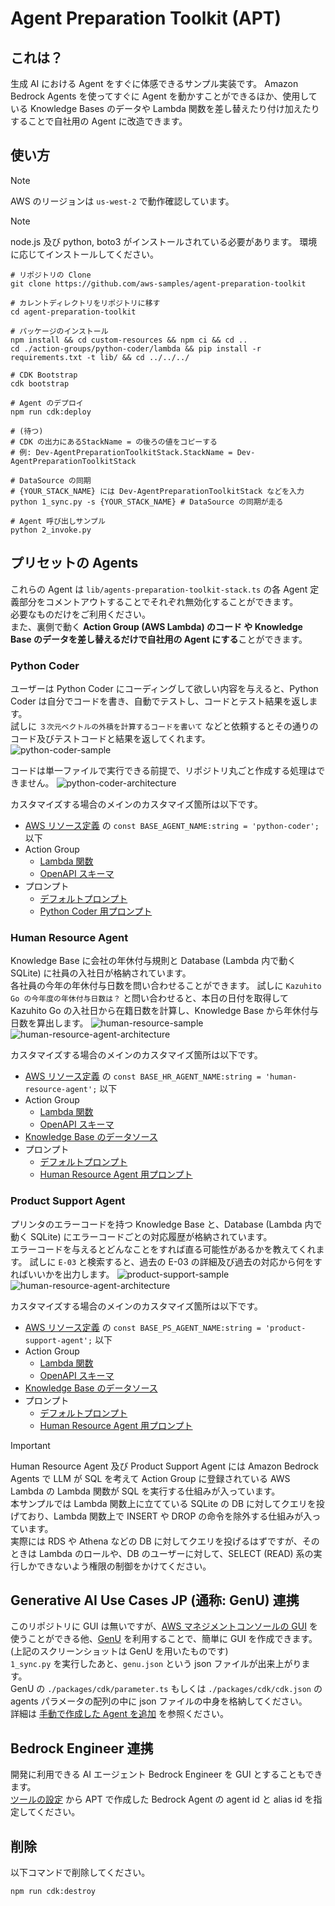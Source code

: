# Agent Preparation Toolkit (APT)

## これは？
生成 AI における Agent をすぐに体感できるサンプル実装です。
Amazon Bedrock Agents を使ってすぐに Agent を動かすことができるほか、使用している Knowledge Bases のデータや Lambda 関数を差し替えたり付け加えたりすることで自社用の Agent に改造できます。

## 使い方

> [!NOTE]  
> AWS のリージョンは `us-west-2` で動作確認しています。  

> [!NOTE]
> node.js 及び python, boto3 がインストールされている必要があります。
> 環境に応じてインストールしてください。

```shell
# リポジトリの Clone
git clone https://github.com/aws-samples/agent-preparation-toolkit

# カレントディレクトリをリポジトリに移す
cd agent-preparation-toolkit

# パッケージのインストール
npm install && cd custom-resources && npm ci && cd ..
cd ./action-groups/python-coder/lambda && pip install -r requirements.txt -t lib/ && cd ../../../

# CDK Bootstrap
cdk bootstrap

# Agent のデプロイ
npm run cdk:deploy

# (待つ)
# CDK の出力にあるStackName = の後ろの値をコピーする
# 例: Dev-AgentPreparationToolkitStack.StackName = Dev-AgentPreparationToolkitStack

# DataSource の同期 
# {YOUR_STACK_NAME} には Dev-AgentPreparationToolkitStack などを入力
python 1_sync.py -s {YOUR_STACK_NAME} # DataSource の同期が走る

# Agent 呼び出しサンプル
python 2_invoke.py 
```

## プリセットの Agents

これらの Agent は `lib/agents-preparation-toolkit-stack.ts` の各 Agent 定義部分をコメントアウトすることでそれぞれ無効化することができます。  
必要なものだけをご利用ください。  
また、裏側で動く **Action Group (AWS Lambda) のコード や Knowledge Base のデータを差し替えるだけで自社用の Agent にする**ことができます。

### Python Coder
ユーザーは Python Coder にコーディングして欲しい内容を与えると、Python Coder は自分でコードを書き、自動でテストし、コードとテスト結果を返します。  
試しに `３次元ベクトルの外積を計算するコードを書いて` などと依頼するとその通りのコード及びテストコードと結果を返してくれます。  
![python-coder-sample](./image/python-coder-sample.png)  

コードは単一ファイルで実行できる前提で、リポジトリ丸ごと作成する処理はできません。
![python-coder-architecture](./image/python-coder.png)

カスタマイズする場合のメインのカスタマイズ箇所は以下です。
* [AWS リソース定義](./lib/agents-preparation-toolkit-stack.ts) の `const BASE_AGENT_NAME:string = 'python-coder';` 以下
* Action Group
  * [Lambda 関数](./action-groups/python-coder/lambda/index.py)
  * [OpenAPI スキーマ](./action-groups/python-coder/schema/api-schema.yaml)
* プロンプト
  * [デフォルトプロンプト](./lib/prompts/default-prompts.ts)
  * [Python Coder 用プロンプト](./lib/prompts/custom-prompts.ts)

### Human Resource Agent
Knowledge Base に会社の年休付与規則と Database (Lambda 内で動く SQLite) に社員の入社日が格納されています。  
各社員の今年の年休付与日数を問い合わせることができます。
試しに `Kazuhito Go の今年度の年休付与日数は？` と問い合わせると、本日の日付を取得して Kazuhito Go の入社日から在籍日数を計算し、Knowledge Base から年休付与日数を算出します。
![human-resource-sample](./image/human-resource-sample.png)
![human-resource-agent-architecture](./image/human-resource-agent.png)

カスタマイズする場合のメインのカスタマイズ箇所は以下です。
* [AWS リソース定義](./lib/agents-preparation-toolkit-stack.ts) の `const BASE_HR_AGENT_NAME:string = 'human-resource-agent';` 以下
* Action Group
  * [Lambda 関数](./action-groups/hr/lambda/index.py)
  * [OpenAPI スキーマ](./action-groups/hr/schema/api-schema.yaml)
* [Knowledge Base のデータソース](./data-source/hr/)
* プロンプト
  * [デフォルトプロンプト](./lib/prompts/default-prompts.ts)
  * [Human Resource Agent 用プロンプト](./lib/prompts/custom-prompts.ts)

### Product Support Agent
プリンタのエラーコードを持つ Knowledge Base と、Database (Lambda 内で動く SQLite) にエラーコードごとの対応履歴が格納されています。  
エラーコードを与えるとどんなことをすれば直る可能性があるかを教えてくれます。
試しに `E-03` と検索すると、過去の E-03 の詳細及び過去の対応から何をすればいいかを出力します。
![product-support-sample](./image/product-support-sample.png)
![human-resource-agent-architecture](./image/product-support-agent.png)

カスタマイズする場合のメインのカスタマイズ箇所は以下です。
* [AWS リソース定義](./lib/agents-preparation-toolkit-stack.ts) の `const BASE_PS_AGENT_NAME:string = 'product-support-agent';` 以下
* Action Group
  * [Lambda 関数](./action-groups/product-support/lambda/index.py)
  * [OpenAPI スキーマ](./action-groups/product-support/schema/api-schema.yaml)
* [Knowledge Base のデータソース](./data-source/product-support/)
* プロンプト
  * [デフォルトプロンプト](./lib/prompts/default-prompts.ts)
  * [Human Resource Agent 用プロンプト](./lib/prompts/custom-prompts.ts)


> [!IMPORTANT]
> Human Resource Agent 及び Product Support Agent には Amazon Bedrock Agents で LLM が SQL を考えて Action Group に登録されている AWS Lambda の Lambda 関数が SQL を実行する仕組みが入っています。  
> 本サンプルでは Lambda 関数上に立てている SQLite の DB に対してクエリを投げており、Lambda 関数上で INSERT や DROP の命令を除外する仕組みが入っています。  
> 実際には RDS や Athena などの DB に対してクエリを投げるはずですが、そのときは Lambda のロールや、DB のユーザーに対して、SELECT (READ) 系の実行しかできないよう権限の制御をかけてください。

## Generative AI Use Cases JP (通称: GenU) 連携
このリポジトリに GUI は無いですが、[AWS マネジメントコンソールの GUI](https://us-west-2.console.aws.amazon.com/bedrock/home?region=us-west-2#/agents) を使うことができる他、[GenU](https://github.com/aws-samples/generative-ai-use-cases-jp) を利用することで、簡単に GUI を作成できます。  
(上記のスクリーンショットは GenU を用いたものです)  
`1_sync.py` を実行したあと、`genu.json` という json ファイルが出来上がります。  
GenU の `./packages/cdk/parameter.ts` もしくは `./packages/cdk/cdk.json` の agents パラメータの配列の中に json ファイルの中身を格納してください。  
詳細は [手動で作成した Agent を追加](https://github.com/aws-samples/generative-ai-use-cases-jp/blob/main/docs/DEPLOY_OPTION.md#%E6%89%8B%E5%8B%95%E3%81%A7%E4%BD%9C%E6%88%90%E3%81%97%E3%81%9F-agent-%E3%82%92%E8%BF%BD%E5%8A%A0) を参照ください。

## Bedrock Engineer 連携

開発に利用できる AI エージェント Bedrock Engineer を GUI とすることもできます。  
[ツールの設定](https://github.com/aws-samples/bedrock-engineer?tab=readme-ov-file#select-tools--customize-tools) から APT で作成した Bedrock Agent の agent id と alias id を指定してください。

## 削除
以下コマンドで削除してください。  

```shell
npm run cdk:destroy
```
